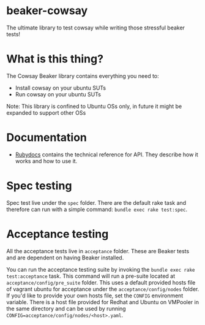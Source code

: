 # beaker-cowsay

The ultimate library to test cowsay while writing those stressful beaker tests!

# What is this thing?
The Cowsay Beaker library contains everything you need to:

- Install cowsay on your ubuntu SUTs
- Run cowsay on your ubuntu SUTs
 
Note: This library is confined to Ubuntu OSs only, in future it might be expanded to support other OSs

# Documentation
- [Rubydocs](http://www.rubydoc.info/github/rishijavia/beaker-cowsay/master/Beaker/DSL/Cowsay) contains the technical reference for API. They describe how it works and how to use it.

# Spec testing
Spec test live under the `spec` folder. There are the default rake task and therefore can run with a simple command:
`bundle exec rake test:spec`.

# Acceptance testing
All the acceptance tests live in `acceptance` folder. These are Beaker tests and are dependent on having Beaker installed.

You can run the acceptance testing suite by invoking the `bundle exec rake test:acceptance` task. This command will run a pre-suite located at `acceptance/config/pre_suite` folder.
This uses a default provided hosts file of vagrant ubuntu for acceptance under the `acceptance/config/nodes` folder. If you'd like to provide your own hosts file, set the `CONFIG` environment variable.
There is a host file provided for Redhat and Ubuntu on VMPooler in the same directory and can be used by running `CONFIG=acceptance/config/nodes/<host>.yaml`.